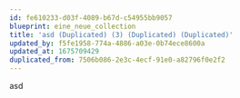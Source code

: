 ```yaml
---
id: fe610233-d03f-4089-b67d-c54955bb9057
blueprint: eine_neue_collection
title: 'asd (Duplicated) (3) (Duplicated) (Duplicated)'
updated_by: f5fe1958-774a-4886-a03e-0b74ece8600a
updated_at: 1675709429
duplicated_from: 7506b086-2e3c-4ecf-91e0-a82796f0e2f2
---
```

asd